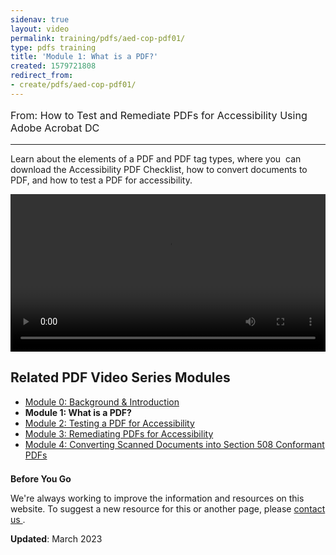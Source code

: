 ```yaml
---
sidenav: true
layout: video
permalink: training/pdfs/aed-cop-pdf01/
type: pdfs training
title: 'Module 1: What is a PDF?'
created: 1579721808
redirect_from:
- create/pdfs/aed-cop-pdf01/
---
```


[comment]: <> (# Module 1: What is a PDF?)

<p style="font-size:115%">
  From: How to Test and Remediate PDFs for Accessibility Using Adobe Acrobat DC
</p>

* * *

Learn about the elements of a PDF and PDF tag types, where you &nbsp;can download the Accessibility PDF Checklist, how to convert documents to PDF, and how to test a PDF for accessibility.

<video controls="controls" data-vscid="3qesx4ovd" style="width:100%"><source src="https://assets.section508.gov/files/aed-cop-pdf-m01.mp4" type="video/mp4" /></video>

## Related PDF Video Series Modules

  * [Module 0: Background & Introduction][0]
  * **Module 1: What is a PDF?**
  * [Module 2: Testing a PDF for Accessibility][2]
  * [Module 3: Remediating PDFs for Accessibility][3]
  * [Module 4: Converting Scanned Documents into Section 508 Conformant PDFs][4]

<div class="border-base radius-lg border-1px" style="margin-top: 1.5em;">
<div class="padding-1">
<p class="text-large"><strong>Before You Go</strong></p>
<p>We're always working to improve the information and resources on this website. To suggest a new resource for this or another page, please <a href="mailto:section.508@gsa.gov">contact us
</a>.</p>
</div>
</div>

**Updated**: March 2023

 [0]: {{site.baseurl}}/training/pdfs/aed-cop-pdf00/
 [1]: {{site.baseurl}}/training/pdfs/aed-cop-pdf01/
 [2]: {{site.baseurl}}/training/pdfs/aed-cop-pdf02/
 [3]: {{site.baseurl}}/training/pdfs/aed-cop-pdf03/
 [4]: {{site.baseurl}}/training/pdfs/aed-cop-pdf04/